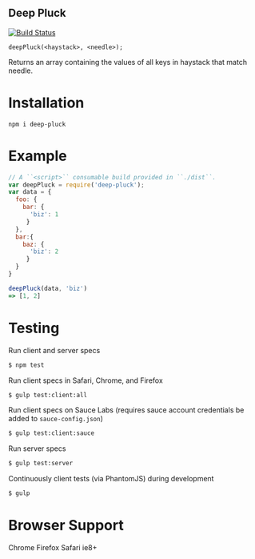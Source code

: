 Deep Pluck
---

[![Build Status](http://img.shields.io/travis/NickTomlin/deep-pluck.svg?style=flat)](https://travis-ci.org/NickTomlin/deep-pluck)

``deepPluck(<haystack>, <needle>);``

Returns an array containing the values of all keys in haystack that match needle.

# Installation

``npm i deep-pluck``

# Example

``` javascript
// A ``<script>`` consumable build provided in ``./dist``.
var deepPluck = require('deep-pluck');
var data = {
  foo: {
    bar: {
      'biz': 1
     }
  },
  bar:{
    baz: {
      'biz': 2
     }
  }
}

deepPluck(data, 'biz')
=> [1, 2]
```


# Testing

Run client and server specs

```bash
$ npm test
```

Run client specs in Safari, Chrome, and Firefox

```bash
$ gulp test:client:all
```

Run client specs on Sauce Labs (requires sauce account credentials be added to ``sauce-config.json``)

```bash
$ gulp test:client:sauce
```

Run server specs

```bash
$ gulp test:server
```

Continuously client tests (via PhantomJS) during development

```bash
$ gulp
```

# Browser Support

Chrome
Firefox
Safari
ie8+
